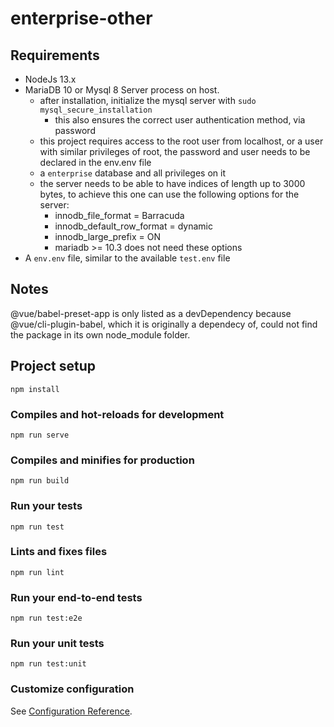 # enterprise-other

## Requirements

- NodeJs 13.x
- MariaDB 10 or Mysql 8 Server process on host.
    - after installation, initialize the mysql server with `sudo mysql_secure_installation`
        - this also ensures the correct user authentication method, via password
    - this project requires access to the root user from localhost, or a user with similar privileges of root, the password and user needs to be declared in the env.env file
    - a `enterprise` database and all privileges on it
    - the server needs to be able to have indices of length up to 3000 bytes, to achieve this one can use the following options for the server:
        - innodb_file_format = Barracuda
        - innodb_default_row_format = dynamic
        - innodb_large_prefix = ON
        - mariadb >= 10.3 does not need these options
- A `env.env` file, similar to the available `test.env` file

## Notes

@vue/babel-preset-app is only listed as a devDependency because @vue/cli-plugin-babel, which it is originally a dependecy of, could not find the package in its own node_module folder.

## Project setup
```
npm install
```

### Compiles and hot-reloads for development
```
npm run serve
```

### Compiles and minifies for production
```
npm run build
```

### Run your tests
```
npm run test
```

### Lints and fixes files
```
npm run lint
```

### Run your end-to-end tests
```
npm run test:e2e
```

### Run your unit tests
```
npm run test:unit
```

### Customize configuration
See [Configuration Reference](https://cli.vuejs.org/config/).
